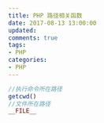 ```yaml
---
title: PHP 路径相关函数
date: 2017-08-13 13:00:00
updated:
comments: true
tags:
- PHP
categories:
- PHP
---
```


```php
//执行命令所在路径
getcwd()
//文件所在路径
__FILE__
```

<!--more-->
